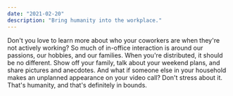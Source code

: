 ```yaml
---
date: "2021-02-20"
description: "Bring humanity into the workplace."
---
```


Don't you love to learn more about who your coworkers are when they're not actively working? So much of in-office interaction is around our passions, our hobbies, and our families. When you're distributed, it should be no different. Show off your family, talk about your weekend plans, and share pictures and anecdotes. And what if someone else in your household makes an unplanned appearance on your video call? Don't stress about it. That's humanity, and that's definitely in bounds.